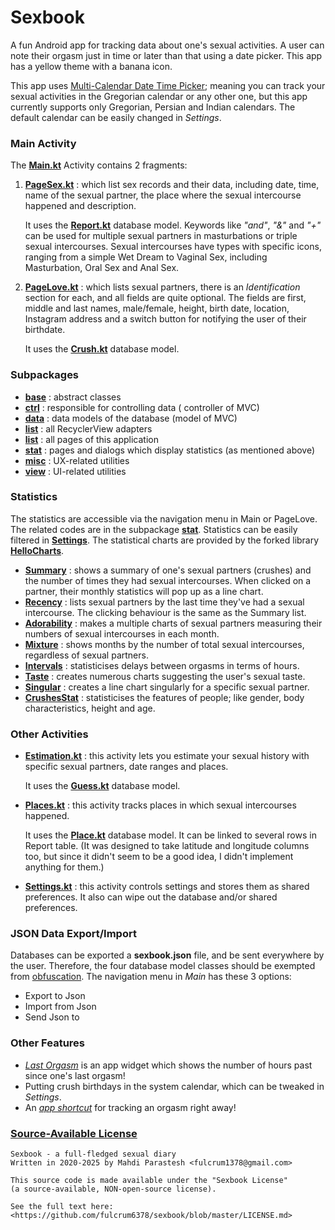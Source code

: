 # Sexbook

A fun Android app for tracking data about one's sexual activities.
A user can note their orgasm just in time or later than that using a date picker.
This app has a yellow theme with a banana icon.

This app uses [Multi-Calendar Date Time Picker](https://github.com/fulcrum6378/mcdtp);
meaning you can track your sexual activities in the Gregorian calendar or any other one,
but this app currently supports only Gregorian, Persian and Indian calendars.
The default calendar can be easily changed in *Settings*.

### Main Activity

The [**Main.kt**](app/src/kotlin/ir/mahdiparastesh/sexbook/page/Main.kt) Activity contains 2 fragments:

1. [**PageSex.kt**](app/src/kotlin/ir/mahdiparastesh/sexbook/page/PageSex.kt) :
   which list sex records and their data, including date, time, name of the sexual partner,
   the place where the sexual intercourse happened and description.

   It uses the [**Report.kt**](app/src/kotlin/ir/mahdiparastesh/sexbook/data/Report.kt) database
   model.
   Keywords like *"and"*, *"&"* and *"+"* can be used for multiple sexual partners in masturbations
   or triple sexual intercourses.
   Sexual intercourses have types with specific icons, ranging from a simple Wet Dream to
   Vaginal Sex, including Masturbation, Oral Sex and Anal Sex.

2. [**PageLove.kt**](app/src/kotlin/ir/mahdiparastesh/sexbook/page/PageLove.kt) :
   which lists sexual partners, there is an *Identification* section for each,
   and all fields are quite optional. The fields are first, middle and last names, male/female,
   height, birth date, location, Instagram address and a switch button for notifying the user
   of their birthdate.

   It uses the [**Crush.kt**](app/src/kotlin/ir/mahdiparastesh/sexbook/data/Crush.kt) database
   model.

### Subpackages

- [**base**](app/src/kotlin/ir/mahdiparastesh/sexbook/base) : abstract classes
- [**ctrl**](app/src/kotlin/ir/mahdiparastesh/sexbook/ctrl) : responsible for controlling data (
  controller of MVC)
- [**data**](app/src/kotlin/ir/mahdiparastesh/sexbook/data) : data models of the database (model of
  MVC)
- [**list**](app/src/kotlin/ir/mahdiparastesh/sexbook/list) : all RecyclerView adapters
- [**list**](app/src/kotlin/ir/mahdiparastesh/sexbook/page) : all pages of this application
- [**stat**](app/src/kotlin/ir/mahdiparastesh/sexbook/stat) :
  pages and dialogs which display statistics (as mentioned above)
- [**misc**](app/src/kotlin/ir/mahdiparastesh/sexbook/util) : UX-related utilities
- [**view**](app/src/kotlin/ir/mahdiparastesh/sexbook/view) : UI-related utilities

### Statistics

The statistics are accessible via the navigation menu in Main or PageLove.
The related codes are in the subpackage [**stat**](app/src/kotlin/ir/mahdiparastesh/sexbook/stat).
Statistics can be easily filtered in
[**Settings**](app/src/kotlin/ir/mahdiparastesh/sexbook/page/Settings.kt).
The statistical charts are provided by the forked library
[**HelloCharts**](https://github.com/fulcrum6378/HelloCharts).

- [**Summary**](app/src/kotlin/ir/mahdiparastesh/sexbook/ctrl/Summary.kt) :
  shows a summary of one's sexual partners (crushes) and the number of times they had sexual
  intercourses. When clicked on a partner, their monthly statistics will pop up as a line chart.
- [**Recency**](app/src/kotlin/ir/mahdiparastesh/sexbook/stat/RecencyDialog.kt) :
  lists sexual partners by the last time they've had a sexual intercourse.
  The clicking behaviour is the same as the Summary list.
- [**Adorability**](app/src/kotlin/ir/mahdiparastesh/sexbook/stat/Adorability.kt) :
  makes a multiple charts of sexual partners measuring their numbers of sexual intercourses in
  each month.
- [**Mixture**](app/src/kotlin/ir/mahdiparastesh/sexbook/stat/Mixture.kt) :
  shows months by the number of total sexual intercourses, regardless of sexual partners.
- [**Intervals**](app/src/kotlin/ir/mahdiparastesh/sexbook/stat/Intervals.kt) :
  statisticises delays between orgasms in terms of hours.
- [**Taste**](app/src/kotlin/ir/mahdiparastesh/sexbook/stat/Taste.kt) :
  creates numerous charts suggesting the user's sexual taste.
- [**Singular**](app/src/kotlin/ir/mahdiparastesh/sexbook/stat/Singular.kt) :
  creates a line chart singularly for a specific sexual partner.
- [**CrushesStat**](app/src/kotlin/ir/mahdiparastesh/sexbook/stat/CrushesStat.kt) :
  statisticises the features of people; like gender, body characteristics, height and age.

### Other Activities

- [**Estimation.kt**](app/src/kotlin/ir/mahdiparastesh/sexbook/page/Estimation.kt) :
  this activity lets you estimate your sexual history with specific sexual partners,
  date ranges and places.

  It uses the [**Guess.kt**](app/src/kotlin/ir/mahdiparastesh/sexbook/data/Guess.kt) database model.

- [**Places.kt**](app/src/kotlin/ir/mahdiparastesh/sexbook/page/Places.kt) :
  this activity tracks places in which sexual intercourses happened.

  It uses the [**Place.kt**](app/src/kotlin/ir/mahdiparastesh/sexbook/data/Place.kt) database model.
  It can be linked to several rows in Report table. (It was designed to take latitude and longitude
  columns too, but since it didn't seem to be a good idea, I didn't implement anything for them.)

- [**Settings.kt**](app/src/kotlin/ir/mahdiparastesh/sexbook/page/Settings.kt) :
  this activity controls settings and stores them as shared preferences.
  It also can wipe out the database and/or shared preferences.

### JSON Data Export/Import

Databases can be exported a **sexbook.json** file, and be sent everywhere by the user.
Therefore, the four database model classes should be exempted from
[obfuscation](app/proguard-rules.pro).
The navigation menu in *Main* has these 3 options:

- Export to Json
- Import from Json
- Send Json to

### Other Features

- [*Last Orgasm*](app/src/kotlin/ir/mahdiparastesh/sexbook/ctrl/LastOrgasm.kt) is an app widget
  which shows the number of hours past since one's last orgasm!
- Putting crush birthdays in the system calendar, which can be tweaked in *Settings*.
- An [*app shortcut*](app/src/res/xml/shortcuts.xml) for tracking an orgasm right away!

### [**Source-Available License**](https://github.com/fulcrum6378/sexbook/blob/master/LICENSE.md)

```
Sexbook - a full-fledged sexual diary
Written in 2020-2025 by Mahdi Parastesh <fulcrum1378@gmail.com>

This source code is made available under the "Sexbook License"
(a source-available, NON-open-source license).

See the full text here:
<https://github.com/fulcrum6378/sexbook/blob/master/LICENSE.md>
```
